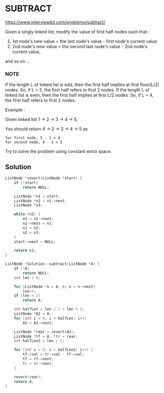 # SUBTRACT

https://www.interviewbit.com/problems/subtract/

Given a singly linked list, modify the value of first half nodes such that :

1. 1st node's new value = the last node's value - first node's current value
2. 2nd node's new value = the second last node's value - 2nd node's current value,

and so on ...

### NOTE

If the length L of linked list is odd, then the first half implies at first floor(L/2) nodes. So, if L = 5, the first half refers to first 2 nodes.
If the length L of linked list is even, then the first half implies at first L/2 nodes. So, if L = 4, the first half refers to first 2 nodes.


Example :

Given linked list 1 -> 2 -> 3 -> 4 -> 5,

You should return 4 -> 2 -> 3 -> 4 -> 5
as
```
for first node, 5 - 1 = 4
for second node, 4 - 2 = 2
```
Try to solve the problem using constant extra space.

## Solution

```cpp
ListNode *revert(ListNode *start) {
    if (!start)
        return NULL;

    ListNode *n1 = start;
    ListNode *n2 = n1->next;
    ListNode *n3;

    while (n2) {
        n3 = n2->next;
        n2->next = n1;
        n1 = n2;
        n2 = n3;
    }
    start->next = NULL;

    return n1;
}

ListNode *Solution::subtract(ListNode *A) {
    if (!A)
        return NULL;
    int len = 0;

    for (ListNode *n = A; n; n = n->next)
        len++;
    if (len < 2)
        return A;

    int halfLen = len / 2 + len % 2;
    ListNode *A2 = A;
    for (int i = 0; i < halfLen; i++)
        A2 = A2->next;

    ListNode *rear = revert(A2);
    ListNode *tf = A, *tr = rear;
    int halfLen2 = len / 2;

    for (int i = 0; i < halfLen2; i++) {
        tf->val = tr->val - tf->val;
        tf = tf->next;
        tr = tr->next;
    }

    revert(rear);
    return A;
}
```
